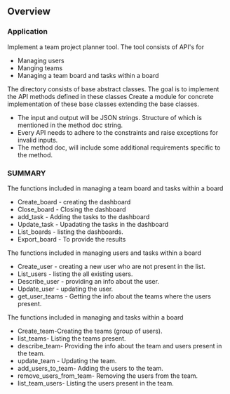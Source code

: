 ## Overview

### Application
Implement a team project planner tool. The tool consists of API's for
* Managing users
* Manging teams
* Managing a team board and tasks within a board 


The directory consists of base abstract classes. The goal is to implement the API methods defined in these classes
Create a module for concrete implementation of these base classes extending the base classes.
* The input and output will be JSON strings. Structure of which is mentioned in the method doc string.
* Every API needs to adhere to the constraints and raise exceptions for invalid inputs.
* The method doc, will include some additional requirements specific to the method.
### SUMMARY

The functions included in managing a team board and tasks within a board 
   * Create_board - creating the dashboard
   * Close_board - Closing the dashboard
   * add_task - Adding the tasks to the dashboard
   * Update_task - Upadating the tasks in the dashboard
   * List_boards - listing the dashboards.
   * Export_board - To provide the results


The functions included in managing users and tasks within a board 
   * Create_user - creating a new user who are not present in the list.
   * List_users - listing the all existing users.
   * Describe_user - providing an info about the user.
   * Update_user - updating the user.
   * get_user_teams - Getting the info about the teams where the users present.


The functions included in managing  and tasks within a board 
   * Create_team-Creating the teams (group of users).
   * list_teams- Listing the teams present.
   * describe_team- Providing the info about the team and users present in the team.
   * update_team - Updating the team.
   * add_users_to_team- Adding the users to the team.
   * remove_users_from_team- Removing the users from the team.
   * list_team_users- Listing the users present in the team.
